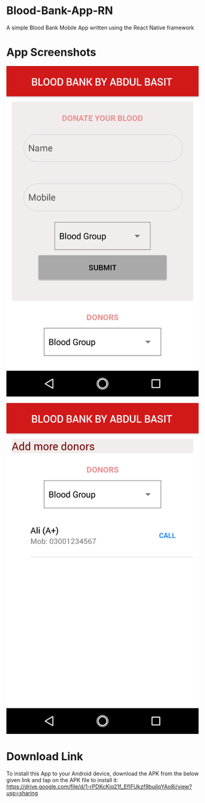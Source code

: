 # Blood-Bank-App-RN
A simple Blood Bank Mobile App written using the React Native framework

# App Screenshots

![Demo 1](/images/demo-1.png)

![Demo 2](/images/demo-2.png)

# Download Link

To install this App to your Android device, download the APK from the below given link and tap on the APK file to install it:
https://drive.google.com/file/d/1-rPDKcKiq21f_EflFUkzf9bujlqYAo8j/view?usp=sharing
